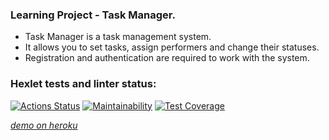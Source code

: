 ### **Learning Project - Task Manager.**

* Task Manager is a task management system.
* It allows you to set tasks, assign performers and change their statuses.
* Registration and authentication are required to work with the system.

### Hexlet tests and linter status:
[![Actions Status](https://github.com/NiceBruce/java-project-73/workflows/hexlet-check/badge.svg)](https://github.com/NiceBruce/java-project-73/actions)
[![Maintainability](https://api.codeclimate.com/v1/badges/4546cf876c872346bb62/maintainability)](https://codeclimate.com/github/NiceBruce/java-project-73/maintainability)
[![Test Coverage](https://api.codeclimate.com/v1/badges/4546cf876c872346bb62/test_coverage)](https://codeclimate.com/github/NiceBruce/java-project-73/test_coverage)



[_demo on heroku_](https://taskmanager.herokuapp.com)